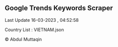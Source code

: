 

## Google Trends Keywords Scraper 
 
Last Update 16-03-2023 , 04:52:58

Country List :
VIETNAM.json



© Abdul Muttaqin 
